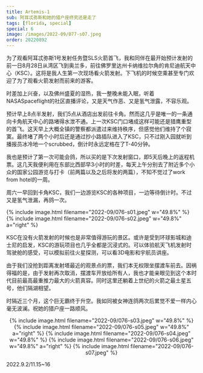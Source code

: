 ```yaml
---
title: Artemis-1
sub: 阿耳忒弥斯和她的猎户座终究还是走了
tags: [florida, special]
special: 6
image: /images/2022-09/077-s07.jpeg
order: 20220892
---
```


为了观看阿耳忒弥斯1号发射任务暨SLS火箭首飞，我和同伴在最开始预计发射的前一日8月28日从湾区飞到奥兰多，前往佛罗里达州卡纳维拉尔角的肯尼迪航天中心（KSC）。这将是我人生第一次现场看火箭发射。下飞机的时候空乘甚至专门欢迎了为了观看火箭发射而前来的游客。

时差加上兴奋，以及佛州盛夏的湿热，我一整晚未能入眠，听着NASASpaceflight的社区直播评论，又是天气作恶、又是氢气泄露，不容乐观。

预计早上8点半发射，我们5点从酒店出发前往卡角。然而这几乎是唯一的一条通向卡角航天中心的路堵得水泄不通。上一次KSC门口堵成这样可能还是猎鹰重型的首飞。这天早上大概全镇的警察都派遣过来维持秩序，但感觉他们维持了个寂寞。最终堵了两个小时后还是通过抄小路插队进入了KSC，只不过刚入园就听到播报员冰冷地一个scrubbed，倒计时永远定格在了T-40分钟。

我也是预计了第一次可能会鸽，所以买的是下次发射窗口，即5天后晚上的返程机票。这几天我便利用在东部比西部早3小时的时差，每天上午分别去了附近多个小众的国家公园游览与打卡（前两篇以及之后将发的两篇），不知不觉过了work from hotel的一周。

周六一早回到卡角KSC，我们一边游览KSC的各种项目，一边等待倒计时。不过又是氢气泄漏，再鸽一次。

{% include image.html filename="2022-09/076-s01.jpeg" w="49.8%" %}
{% include image.html filename="2022-09/076-s02.jpeg" w="49.8%" a="right" %}

KSC在没有火箭发射的时候也是非常值得游玩的景区。或许是受到环球影城和迪士尼的启发，KSC的游玩项目也几乎全都是沉浸式的。可以体验航天飞机发射时驾驶舱的感受，可以模拟前往火星探测，可以看3D电影和宇航员讲座。

由于我们没抢到距离发射塔最近的观景点的票，我们本无权限坐摆渡车前去。因祸得福的是，由于发射再次取消，摆渡车开放给所有人，我也才能亲眼见到这个本时代目前最高最重推力最大的火箭真容。同时这里还躺着上世纪的火箭之最土星五号，他们隔湖相望。

时隔近三个月，这个巨无霸终于升空。我如同被女神连鸽两次后累觉不爱一样内心毫无波澜。祝她的猎户座一路顺风。

<p style="text-align: center">
{% include image.html filename="2022-09/076-s03.jpeg" w="49.8%" %}
{% include image.html filename="2022-09/076-s05.jpeg" w="49.8%" a="right" %}
{% include image.html filename="2022-09/076-s04.jpeg" w="49.8%" %}
{% include image.html filename="2022-09/076-s06.jpeg" w="49.8%" a="right" %}
{% include image.html filename="2022-09/076-s07.jpeg" %}
</p>

2022.9.2/11.15~16